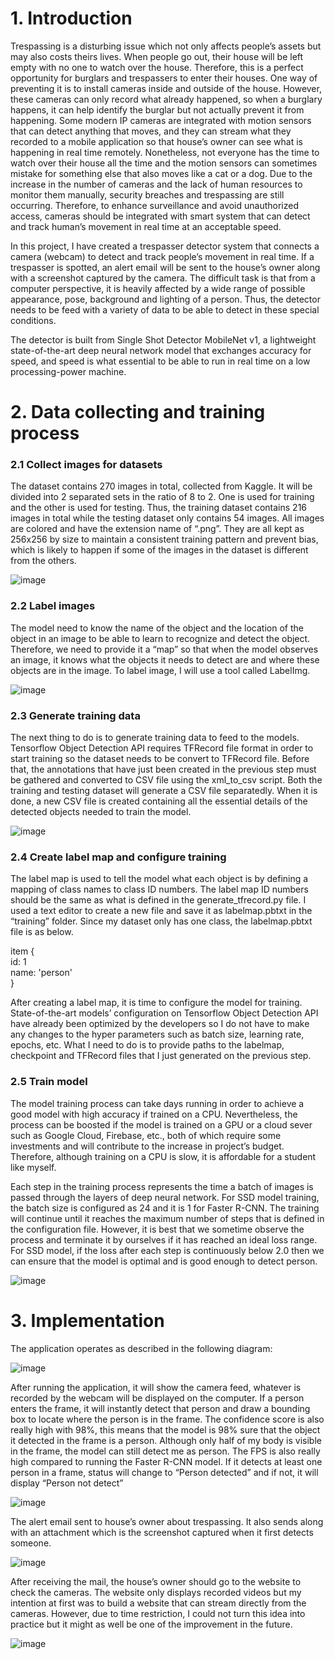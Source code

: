 # 1. Introduction
Trespassing is a disturbing issue which not only affects people’s assets but may also costs theirs lives. When people go out, their house will be left empty with no one to watch over the house. Therefore, this is a perfect opportunity for burglars and trespassers to enter their houses. One way of preventing it is to install cameras inside and outside of the house. However, these cameras can only record what already happened, so when a burglary happens, it can help identify the burglar but not actually prevent it from happening. Some modern IP cameras are integrated with motion sensors that can detect anything that moves, and they can stream what they recorded to a mobile application so that house’s owner can see what is happening in real time remotely. Nonetheless, not everyone has the time to watch over their house all the time and the motion sensors can sometimes mistake for something else that also moves like a cat or a dog. Due to the increase in the number of cameras and the lack of human resources to monitor them manually, security breaches and trespassing are still occurring. Therefore, to enhance surveillance and avoid unauthorized access, cameras should be integrated with smart system that can detect and track human’s movement in real time at an acceptable speed.  

In this project, I have created a trespasser detector system that connects a camera (webcam) to detect and track people’s movement in real time. If a trespasser is spotted, an alert email will be sent to the house’s owner along with a screenshot captured by the camera. The difficult task is that from a computer perspective, it is heavily affected by a wide range of possible appearance, pose, background and lighting of a person. Thus, the detector needs to be feed with a variety of data to be able to detect in these special conditions.  

The detector is built from Single Shot Detector MobileNet v1, a lightweight state-of-the-art deep neural network model that exchanges accuracy for speed, and speed is what essential to be able to run in real time on a low processing-power machine.  

# 2. Data collecting and training process

### 2.1 Collect images for datasets

The dataset contains 270 images in total, collected from Kaggle. It will be divided into 2 separated sets in the ratio of 8 to 2. One is used for training and the other is used for testing. Thus, the training dataset contains 216 images in total while the testing dataset only contains 54 images. All images are colored and have the extension name of “.png”. They are all kept as 256x256 by size to maintain a consistent training pattern and prevent bias, which is likely to happen if some of the images in the dataset is different from the others. 

![image](https://user-images.githubusercontent.com/46740045/121011502-e4ba6080-c7c0-11eb-9036-fd2f28da1733.png)

### 2.2 Label images

The model need to know the name of the object and the location of the object in an image to be able to learn to recognize and detect the object. Therefore, we need to provide it a “map” so that when the model observes an image, it knows what the objects it needs to detect are and where these objects are in the image. To label image, I will use a tool called LabelImg.  

![image](https://user-images.githubusercontent.com/46740045/121012198-aec9ac00-c7c1-11eb-9fa8-d68dc2e75fb1.png)

### 2.3 Generate training data

The next thing to do is to generate training data to feed to the models. Tensorflow Object Detection API requires TFRecord file format in order to start training so the dataset needs to be convert to TFRecord file. Before that, the annotations that have just been created in the previous step must be gathered and converted to CSV file using the xml_to_csv script. Both the training and testing dataset will generate a CSV file separatedly. When it is done, a new CSV file is created containing all the essential details of the detected objects needed to train the model.

![image](https://user-images.githubusercontent.com/46740045/121012473-f0f2ed80-c7c1-11eb-814c-d974cc8bcbf8.png)


### 2.4 Create label map and configure training

The label map is used to tell the model what each object is by defining a mapping of class names to class ID numbers. The label map ID numbers should be the same as what is defined in the generate_tfrecord.py file. I used a text editor to create a new file and save it as labelmap.pbtxt in the “training” folder. Since my dataset only has one class, the labelmap.pbtxt file is as below.

item {  
  id: 1  
  name: 'person'  
}  

After creating a label map, it is time to configure the model for training. State-of-the-art models’ configuration on Tensorflow Object Detection API have already been optimized by the developers so I do not have to make any changes to the hyper parameters such as batch size, learning rate, epochs, etc. What I need to do is to provide paths to the labelmap, checkpoint and TFRecord files that I just generated on the previous step.

### 2.5 Train model

The model training process can take days running in order to achieve a good model with high accuracy if trained on a CPU. Nevertheless, the process can be boosted if the model is trained on a GPU or a cloud sever such as Google Cloud, Firebase, etc., both of which require some investments and will contribute to the increase in project’s budget. Therefore, although training on a CPU is slow, it is affordable for a student like myself.

Each step in the training process represents the time a batch of images is passed through the layers of deep neural network. For SSD model training, the batch size is configured as 24 and it is 1 for Faster R-CNN. The training will continue until it reaches the maximum number of steps that is defined in the configuration file. However, it is best that we sometime observe the process and terminate it by ourselves if it has reached an ideal loss range. For SSD model, if the loss after each step is continuously below 2.0 then we can ensure that the model is optimal and is good enough to detect person.

![image](https://user-images.githubusercontent.com/46740045/121012676-2a2b5d80-c7c2-11eb-9b8a-3742d644fa05.png)


# 3. Implementation

The application operates as described in the following diagram: 

![image](https://user-images.githubusercontent.com/46740045/121009902-e6832480-c7be-11eb-8d11-e9dd6883bd64.png)

After running the application, it will show the camera feed, whatever is recorded by the webcam will be displayed on the computer. If a person enters the frame, it will instantly detect that person and draw a bounding box to locate where the person is in the frame. The confidence score is also really high with 98%, this means that the model is 98% sure that the object it detected in the frame is a person. Although only half of my body is visible in the frame, the model can still detect me as person. The FPS is also really high compared to running the Faster R-CNN model. If it detects at least one person in a frame, status will change to “Person detected” and if not, it will display “Person not detect”

![image](https://user-images.githubusercontent.com/46740045/121010553-c4d66d00-c7bf-11eb-925f-8f06493addee.png)

The alert email sent to house’s owner about trespassing. It also sends along with an attachment which is the screenshot captured when it first detects someone.

![image](https://user-images.githubusercontent.com/46740045/121010566-c9028a80-c7bf-11eb-931d-84baf51adcf3.png)

After receiving the mail, the house’s owner should go to the website to check the cameras. The website only displays recorded videos but my intention at first was to build a website that can stream directly from the cameras. However, due to time restriction, I could not turn this idea into practice but it might as well be one of the improvement in the future.

![image](https://user-images.githubusercontent.com/46740045/121010586-ce5fd500-c7bf-11eb-8ae1-2c392111f844.png)
